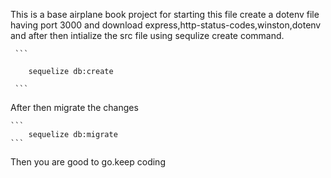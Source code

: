 This is a base airplane book project for starting this file create a dotenv file having port 3000
and download express,http-status-codes,winston,dotenv and after then intialize the src file using sequlize create command.

     ```

        sequelize db:create

     ```

After then migrate the changes

    ```
        sequelize db:migrate
    ```

Then you are good to go.keep coding

